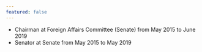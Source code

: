 ```yaml
---
featured: false
---
```

* Chairman at Foreign Affairs Committee (Senate) from May 2015 to June 2019
* Senator at Senate from May 2015 to May 2019

